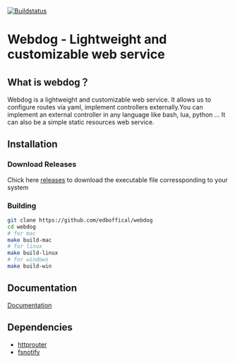 [![Buildstatus](https://travis-ci.com/edboffical/webdog.svg?branch=main)](https://travis-ci.com/edboffical/webdog.svg?branch=main)

# Webdog - Lightweight and customizable web service

## What is webdog？
Webdog is a lightweight and customizable web service. It allows us to configure routes via yaml, implement controllers externally.You can implement an external controller in any language like bash, lua, python ... It can also be a simple static resources web service.

## Installation
### Download Releases
Chick here [releases](https://github.com/edboffical/webdog/releases/) to download the executable file corressponding to your system
### Building
```bash
git clone https://github.com/edboffical/webdog
cd webdog
# for mac
make build-mac
# for linux
make build-linux
# for windows
make build-win
```

## Documentation
[Documentation](./DOCUMENT.md)

## Dependencies
- [httprouter](https://github.com/julienschmidt/httprouter)
- [fsnotify](https://github.com/fsnotify/fsnotify)
